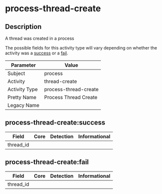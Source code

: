 process-thread-create
=====================

Description
-----------
A thread was created in a process

The possible fields for this activity type will vary depending on whether the activity was a [success](#process-thread-createsuccess) or a [fail](#process-thread-createfail).

| Parameter     | Value                 |
| ------------- | --------------------- |
| Subject       | process               |
| Activity      | thread-create         |
| Activity Type | process-thread-create |
| Pretty Name   | Process Thread Create |
| Legacy Name   |                       |

process-thread-create:success
-----------------------------

| Field     | Core | Detection | Informational |
| --------- | ---- | --------- | ------------- |
| thread_id |      |           |               |

process-thread-create:fail
--------------------------

| Field     | Core | Detection | Informational |
| --------- | ---- | --------- | ------------- |
| thread_id |      |           |               |